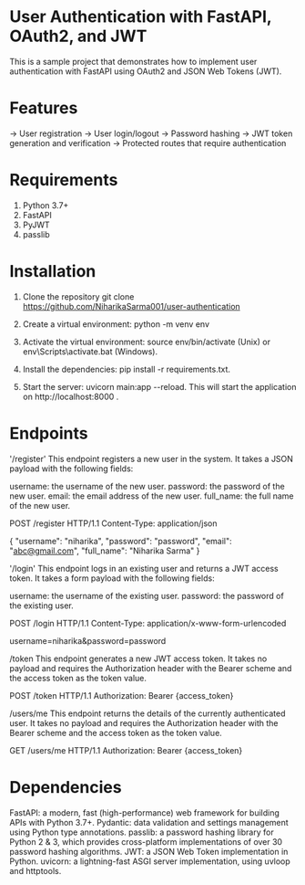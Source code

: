 # User Authentication with FastAPI, OAuth2, and JWT
This is a sample project that demonstrates how to implement user authentication with FastAPI using OAuth2 and JSON Web Tokens (JWT).


# Features
-> User registration
-> User login/logout
-> Password hashing
-> JWT token generation and verification
-> Protected routes that require authentication

# Requirements
1. Python 3.7+
2. FastAPI
3. PyJWT
4. passlib

# Installation
1. Clone the repository
git clone https://github.com/NiharikaSarma001/user-authentication

2. Create a virtual environment: python -m venv env

3. Activate the virtual environment: source env/bin/activate (Unix) or env\Scripts\activate.bat (Windows).

4. Install the dependencies: pip install -r requirements.txt.

5. Start the server: uvicorn main:app --reload.
This will start the application on http://localhost:8000 .

# Endpoints
'/register'
This endpoint registers a new user in the system. It takes a JSON payload with the following fields:

username: the username of the new user.
password: the password of the new user.
email: the email address of the new user.
full_name: the full name of the new user.

POST /register HTTP/1.1
Content-Type: application/json

{
    "username": "niharika",
    "password": "password",
    "email": "abc@gmail.com",
    "full_name": "Niharika Sarma"
}

'/login'
This endpoint logs in an existing user and returns a JWT access token. It takes a form payload with the following fields:

username: the username of the existing user.
password: the password of the existing user.

POST /login HTTP/1.1
Content-Type: application/x-www-form-urlencoded

username=niharika&password=password

/token
This endpoint generates a new JWT access token. It takes no payload and requires the Authorization header with the Bearer scheme and the access token as the token value.

POST /token HTTP/1.1
Authorization: Bearer {access_token}

/users/me
This endpoint returns the details of the currently authenticated user. It takes no payload and requires the Authorization header with the Bearer scheme and the access token as the token value.

GET /users/me HTTP/1.1
Authorization: Bearer {access_token}

# Dependencies
FastAPI: a modern, fast (high-performance) web framework for building APIs with Python 3.7+.
Pydantic: data validation and settings management using Python type annotations.
passlib: a password hashing library for Python 2 & 3, which provides cross-platform implementations of over 30 password hashing algorithms.
JWT: a JSON Web Token implementation in Python.
uvicorn: a lightning-fast ASGI server implementation, using uvloop and httptools.

